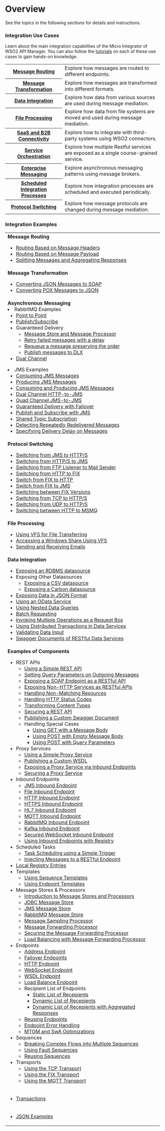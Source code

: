 # Overview

See the topics in the following sections for details and instructions.

### Integration Use Cases

Learn about the main integration capabilities of the Micro Integrator of WSO2 API Manager. You can also follow the [tutorials](#integration-tutorials) on each of these use cases to gain hands-on knowledge.

<table>
    <tr>
        <th>
            <a href="{{base_path}}/learn/integration-use-case/message-routing-overview">Message Routing</a>
        </th>
        <td>
            Explore how messages are routed to different endpoints.
        </td>
    </tr>   
    <tr>
        <th>
            <a href="{{base_path}}/learn/integration-use-case/message-routing-overview/#message-transformation">Message Transformation</a>
        </th>
        <td>
            Explore how messages are transformed into different formats.
        </td>
    </tr>     
    <tr>
        <th>
            <a href="{{base_path}}/learn/integration-use-case/data-integration-overview">Data Integration</a>
        </th>
        <td>
            Explore how data from various sources are used during message mediation.
        </td>
    </tr>      
    <tr>
        <th>
            <a href="{{base_path}}/learn/integration-use-case/file-processing-overview">File Processing</a>
        </th>
        <td>
            Explore how data from file systems are moved and used during message mediation.
        </td>
    </tr>  
    <tr>
        <th>
            <a href="{{base_path}}/learn/integration-use-case/connectors">SaaS and B2B Connectivity</a>
        </th>
        <td>
            Explore how to integrate with third-party systems using WSO2 connectors.
        </td>
    </tr>  
    <tr>
        <th>
            <a href="{{base_path}}/learn/integration-use-case/service-orchestration-overview">Service Orchestration</a>
        </th>
        <td>
            Explore how multiple Restful services are exposed as a single course-grained service.
        </td>
    </tr>  
    <tr>
        <th>
            <a href="{{base_path}}/learn/integration-use-case/asynchronous-message-overview">Enterprise Messaging</a>
        </th>
        <td>
            Explore asynchronous messaging patterns using message brokers.
        </td>
    </tr>  
    <tr>
        <th>
            <a href="{{base_path}}/learn/integration-use-case/scheduled-task-overview">Scheduled Integration Processes</a>
        </th>
        <td>
            Explore how integration processes are scheduled and executed periodically.
        </td>
    </tr>  
    <tr>
        <th>
            <a href="{{base_path}}/learn/integration-use-case/protocol-switching-overview">Protocol Switching</a>
        </th>
        <td>
            Explore how message protocols are changed during message mediation.
        </td>
    </tr>  
</table>

<!--

### Integration Tutorials

Learn how to implement various integration use cases, deploy them in the Micro Integrator, and test them locally.

-->

<!--

-   API-led Integration tutorials

    <table>
    <tr>
        <td>
            <a href="{{base_path}}/learn/integration-tutorials/service-catalog-tutorial">Exposing an Integration Service as a Managed API</a>
        </td>
    </tr>
    <tr>
        <td>
            <a href="{{base_path}}/learn/integration-tutorials/service-catalog-tutorial-for-proxy-services">Exposing an Integration SOAP Service as a Managed API</a>
        </td>
    </tr>
    </table>

-->

<!--
-   Message mediation tutorials

    <table>
        <tr>
            <td>
                <ul>
                    <li><a href="{{base_path}}/learn/integration-tutorials/sending-a-simple-message-to-a-service">Sending a Simple Message to a Service</a></li>
                    <li><a href="{{base_path}}/learn/integration-tutorials/routing-requests-based-on-message-content">Routing Requests based on Message Headers</a></li>
                    <li><a href="{{base_path}}/learn/integration-tutorials/transforming-message-content">Translating Message Formats</a></li>
                    <li><a href="{{base_path}}/learn/integration-tutorials/exposing-several-services-as-a-single-service">Exposing Several Services as a Single Service</a></li>
                    <li><a href="{{base_path}}/learn/integration-tutorials/storing-and-forwarding-messages">Store and Forward Messages for Guaranteed Delivery</a></li>
                    <li><a href="{{base_path}}/learn/integration-tutorials/sending-a-simple-message-to-a-datasource">Exposing Datasources as a Service</a></li>
                </ul>
            </td>
            <td>
                <ul>
                    <li><a href="{{base_path}}/learn/integration-tutorials/file-processing">File Processing</a></li>
                    <li><a href="{{base_path}}/learn/integration-tutorials/using-scheduled-tasks">Periodic Execution of Integration Process</a></li>
                    <li><a href="{{base_path}}/learn/integration-tutorials/using-inbound-endpoints">Using Inbound Endpoints</a></li>
                    <li><a href="{{base_path}}/learn/integration-tutorials/using-templates">Reusing Mediation Sequences</a></li>
                    <li><a href="{{base_path}}/learn/integration-tutorials/sap-integration">Sending Emails from an Integration Service</a></li>
                </ul>
            </td>
        </tr>
    </table>

-->

### Integration Examples

<table>
    <tr>
        <td><b>Message Routing</b> 
            <ul>
                <li><a href="{{base_path}}/learn/examples/routing-examples/routing-based-on-headers">Routing Based on Message Headers</a></li>
                <li><a href="{{base_path}}/learn/examples/routing-examples/routing-based-on-payloads">Routing Based on Message Payload</a></li>
                <li><a href="{{base_path}}/learn/examples/routing-examples/splitting-aggregating-messages">Splitting Messages and Aggregating Responses</a></li>
            </ul>
        </td>
    </tr>
    <tr>
        <td><b>Message Transformation</b> 
            <ul>
                <li><a href="{{base_path}}/learn/examples/message-transformation-examples/json-to-soap-conversion">Converting JSON Messages to SOAP</a></li>
                <li><a href="{{base_path}}/learn/examples/message-transformation-examples/pox-to-json-conversion/">Converting POX Messages to JSON</a></li>
            </ul>
        </td>
    </tr>
    <tr>
        <td><b>Asynchronous Messaging</b>
            <li>RabbitMQ Examples
                <ul>
                    <li><a href="{{base_path}}/learn/examples/rabbitmq-examples/point-to-point-rabbitmq">Point to Point</a></li>
                    <li><a href="{{base_path}}/learn/examples/rabbitmq-examples/pub-sub-rabbitmq">Publish/Subscribe</a></li>
                    <li>Guaranteed Delivery 
                        <ul>
                            <li><a href="{{base_path}}/learn/examples/rabbitmq-examples/store-forward-rabbitmq">Message Store and Message Processor</a></li>
                            <li><a href="{{base_path}}/learn/examples/rabbitmq-examples/retry-delay-failed-msgs-rabbitmq">Retry failed messages with a delay</a></li>
                            <li><a href="{{base_path}}/learn/examples/rabbitmq-examples/requeue-msgs-with-errors-rabbitmq">Requeue a message preserving the order</a></li>
                            <li><a href="{{base_path}}/learn/examples/rabbitmq-examples/move-msgs-to-dlq-rabbitmq">Publish messages to DLX</a></li>
                        </ul>
                    </li>
                    <li><a href="{{base_path}}/learn/examples/rabbitmq-examples/request-response-rabbitmq">Dual Channel</a></li>
                </ul>
            </li>
            <li>JMS Examples
                <ul>
                    <li><a href="{{base_path}}/learn/examples/jms-examples/consuming-jms">Consuming JMS Messages</a></li>
                    <li><a href="{{base_path}}/learn/examples/jms-examples/producing-jms">Producing JMS Messages</a></li>
                    <li><a href="{{base_path}}/learn/examples/jms-examples/consume-produce-jms">Consuming and Producing JMS Messages</a></li>
                    <li><a href="{{base_path}}/learn/examples/jms-examples/dual-channel-http-to-jms">Dual Channel HTTP-to-JMS</a></li>
                    <li><a href="{{base_path}}/learn/examples/jms-examples/quad-channel-jms-to-jms">Quad Channel JMS-to-JMS</a></li>
                    <li><a href="{{base_path}}/learn/examples/jms-examples/guaranteed-delivery-with-failover">Guaranteed Delivery with Failover</a></li>
                    <li><a href="{{base_path}}/learn/examples/jms-examples/publish-subscribe-with-jms">Publish and Subscribe with JMS</a></li>
                    <li><a href="{{base_path}}/learn/examples/jms-examples/shared-topic-subscription">Shared Topic Subscription</a></li>
                    <li><a href="{{base_path}}/learn/examples/jms-examples/detecting-repeatedly-redelivered-messages">Detecting Repeatedly Redelivered Messages</a></li>
                    <li><a href="{{base_path}}/learn/examples/jms-examples/specifying-a-delivery-delay-on-messages">Specifying Delivery Delay on Messages</a></li>
                </ul>
            </li>
        </td>
    </tr>
    <tr>
        <td><b>Protocol Switching</b>
            <ul>
                <li><a href="{{base_path}}/learn/examples/protocol-switching/switching-from-jms-to-http/">Switching from JMS to HTTP/S</a></li>
                <li><a href="{{base_path}}/learn/examples/protocol-switching/switching-from-https-to-jms">Switching from HTTP/S to JMS</a></li>
                <li><a href="{{base_path}}/learn/examples/protocol-switching/switching-from-ftp-listener-to-mail-sender">Switching from FTP Listener to Mail Sender</a></li>
                <li><a href="{{base_path}}/learn/examples/protocol-switching/switching-from-http-to-fix">Switching from HTTP to FIX</a></li>
                <li><a href="{{base_path}}/learn/examples/protocol-switching/switching-from-fix-to-http">Switch from FIX to HTTP</a></li>
                <li><a href="{{base_path}}/learn/examples/protocol-switching/switching-from-fix-to-jms">Switch from FIX to JMS</a></li>
                <li><a href="{{base_path}}/learn/examples/protocol-switching/switching-between-fix-versions">Switching between FIX Versions</a></li>
                <li><a href="{{base_path}}/learn/examples/protocol-switching/switching-from-tcp-to-https">Switching from TCP to HTTP/S</a></li>
                <li><a href="{{base_path}}/learn/examples/protocol-switching/switching-from-udp-to-https">Switching from UDP to HTTP/S</a></li>
                <li><a href="{{base_path}}/learn/examples/protocol-switching/switching-between-http-and-msmq">Switching between HTTP to MSMQ</a></li>
            </ul>
        </td>
    </tr>
    <tr>
        <td><b>File Processing</b> 
            <ul>
                <li><a href="{{base_path}}/learn/examples/file-processing/vfs-transport-examples">Using VFS for File Transferring</a></li>
                <li><a href="{{base_path}}/learn/examples/file-processing/accessing-windows-share-using-vfs-transport">Accessing a Windows Share Using VFS</a></li>
                <li><a href="{{base_path}}/learn/examples/file-processing/mailto-transport-examples">Sending and Receiving Emails</a></li>
            </ul>
        </td>
    </tr>
    <tr>
        <td><b>Data Integration</b>
            <ul>
                <li><a href="{{base_path}}/learn/examples/data-integration/rdbms-data-service">Exposing an RDBMS datasource</a></li>
                <li>Exposing Other Datasources
                    <ul>
                        <li><a href="{{base_path}}/learn/examples/data-integration/csv-data-service">Exposing a CSV datasource</a></li>
                        <li><a href="{{base_path}}/learn/examples/data-integration/carbon-data-service">Exposing a Carbon datasource</a></li>
                    </ul>
                </li>
                <li><a href="{{base_path}}/learn/examples/data-integration/json-with-data-service">Exposing Data in JSON Format</a></li>
                <li><a href="{{base_path}}/learn/examples/data-integration/odata-service">Using an OData Service</a></li>
                <li><a href="{{base_path}}/learn/examples/data-integration/nested-queries-in-data-service">Using Nested Data Queries</a></li>
                <li><a href="{{base_path}}/learn/examples/data-integration/batch-requesting">Batch Requesting</a></li>
                <li><a href="{{base_path}}/learn/examples/data-integration/request-box">Invoking Multiple Operations as a Request Box</a></li>
                <li><a href="{{base_path}}/learn/examples/data-integration/distributed-trans-data-service">Using Distributed Transactions in Data Services</a></li>
                <li><a href="{{base_path}}/learn/examples/data-integration/data-input-validator">Validating Data Input</a></li>
                <li><a href="{{base_path}}/learn/examples/data-integration/swagger-data-services">Swagger Documents of RESTful Data Services</a></li>
            </ul>
        </td>
    </tr>
    <tr>
        <td><b>Examples of Components</b>
            <ul>
                <li>REST APIs 
                    <ul>
                        <li><a href="{{base_path}}/learn/examples/rest-api-examples/introduction-rest-api">Using a Simple REST API</a></li>
                        <li><a href="{{base_path}}/learn/examples/rest-api-examples/setting-query-params-outgoing-messages">Setting Query Parameters on Outgoing Messages</a></li>
                        <li><a href="{{base_path}}/learn/examples/rest-api-examples/enabling-rest-to-soap">Exposing a SOAP Endpoint as a RESTful API</a></li>
                        <li><a href="{{base_path}}/learn/examples/rest-api-examples/configuring-non-http-endpoints">Exposing Non-HTTP Services as RESTful APIs</a></li>
                        <li><a href="{{base_path}}/learn/examples/rest-api-examples/handling-non-matching-resources">Handling Non-Matching Resources</a></li>
                        <li><a href="{{base_path}}/learn/examples/rest-api-examples/setting-https-status-codes">Handling HTTP Status Codes</a></li>
                        <li><a href="{{base_path}}/learn/examples/rest-api-examples/transforming-content-type">Transforming Content Types</a></li>
                        <li><a href="{{base_path}}/learn/examples/rest-api-examples/securing-rest-apis">Securing a REST API</a></li>
                        <li><a href="{{base_path}}/learn/examples/rest-api-examples/publishing-a-swagger-api">Publishing a Custom Swagger Document</a></li>
                        <li>Handling Special Cases
                            <ul> 
                                <li><a href="{{base_path}}/learn/examples/rest-api-examples/special-cases/#get-request-with-a-message-body">Using GET with a Message Body</a></li>
                                <li><a href="{{base_path}}/learn/examples/rest-api-examples/special-cases/#using-post-with-an-empty-body">Using POST with Empty Message Body</a></li>
                                <li><a href="{{base_path}}/learn/examples/rest-api-examples/special-cases/#using-post-with-query-parameters">Using POST with Query Parameters</a></li>
                            </ul>
                        </li>
                    </ul>
                </li>
                <li>Proxy Services 
                    <ul>
                        <li><a href="{{base_path}}/learn/examples/proxy-service-examples/introduction-to-proxy-services">Using a Simple Proxy Service</a></li>
                        <li><a href="{{base_path}}/learn/examples/proxy-service-examples/publishing-a-custom-wsdl">Publishing a Custom WSDL</a></li>
                        <li><a href="{{base_path}}/learn/examples/proxy-service-examples/exposing-proxy-via-inbound">Exposing a Proxy Service via Inbound Endpoints</a></li>
                        <li><a href="{{base_path}}/learn/examples/proxy-service-examples/securing-proxy-services">Securing a Proxy Service</a></li>
                    </ul>
                </li>
                <li>Inbound Endpoints 
                    <ul>
                        <li><a href="{{base_path}}/learn/examples/inbound-endpoint-examples/inbound-endpoint-jms-protocol">JMS Inbound Endpoint</a></li>
                        <li><a href="{{base_path}}/learn/examples/inbound-endpoint-examples/file-inbound-endpoint">File Inbound Endpoint</a></li>
                        <li><a href="{{base_path}}/learn/examples/inbound-endpoint-examples/inbound-endpoint-http-protocol">HTTP Inbound Endpoint</a></li>
                        <li><a href="{{base_path}}/learn/examples/inbound-endpoint-examples/inbound-endpoint-https-protocol">HTTPS Inbound Endpoint</a></li>
                        <li><a href="{{base_path}}/learn/examples/inbound-endpoint-examples/inbound-endpoint-hl7-protocol-auto-ack">HL7 Inbound Endpoint</a></li>
                        <li><a href="{{base_path}}/learn/examples/inbound-endpoint-examples/inbound-endpoint-mqtt-protocol">MQTT Inbound Endpoint</a></li>
                        <li><a href="{{base_path}}/learn/examples/inbound-endpoint-examples/inbound-endpoint-rabbitmq-protocol">RabbitMQ Inbound Endpoint</a></li>
                        <li><a href="{{base_path}}/learn/examples/inbound-endpoint-examples/inbound-endpoint-kafka">Kafka Inbound Endpoint</a></li>
                        <li><a href="{{base_path}}/learn/examples/inbound-endpoint-examples/inbound-endpoint-secured-websocket">Secured WebSocket Inbound Endpoint</a></li>
                        <li><a href="{{base_path}}/learn/examples/inbound-endpoint-examples/inbound-endpoint-with-registry">Using Inbound Endpoints with Registry</a></li>
                    </ul>
                </li>
                <li>Scheduled Tasks 
                    <ul>
                        <li><a href="{{base_path}}/learn/examples/scheduled-tasks/task-scheduling-simple-trigger">Task Scheduling using a Simple Trigger</a></li>
                        <li><a href="{{base_path}}/learn/examples/scheduled-tasks/injecting-messages-to-rest-endpoint">Injecting Messages to a RESTful Endpoint</a></li>
                    </ul>
                </li>
                <li><a href="{{base_path}}/learn/examples/registry-examples/local-registry-entries">Local Registry Entries</a></li>
                <li>Templates 
                    <ul>
                        <li><a href="{{base_path}}/learn/examples/template-examples/using-sequence-templates">Using Sequence Templates</a></li>
                        <li><a href="{{base_path}}/learn/examples/template-examples/using-endpoint-templates">Using Endpoint Templates</a></li>
                    </ul>
                </li>
                <li>Message Stores & Processors 
                    <ul>
                        <li><a href="{{base_path}}/learn/examples/message-store-processor-examples/intro-message-stores-processors">Introduction to Message Stores and Processors</a></li>
                        <li><a href="{{base_path}}/learn/examples/message-store-processor-examples/using-jdbc-message-store">JDBC Message Store</a></li>
                        <li><a href="{{base_path}}/learn/examples/message-store-processor-examples/using-jms-message-stores">JMS Message Store</a></li>
                        <li><a href="{{base_path}}/learn/examples/message-store-processor-examples/using-rabbitmq-message-stores">RabbitMQ Message Store</a></li>
                        <li><a href="{{base_path}}/learn/examples/message-store-processor-examples/using-message-sampling-processor">Message Sampling Processor</a></li>
                        <li><a href="{{base_path}}/learn/examples/message-store-processor-examples/using-message-forwarding-processor">Message Forwarding Processor</a></li>
                        <li><a href="{{base_path}}/learn/examples/message-store-processor-examples/securing-message-processor">Securing the Message Forwarding Processor</a></li>
                        <li><a href="{{base_path}}/learn/examples/message-store-processor-examples/loadbalancing-with-message-processor">Load Balancing with Message Forwarding Processor</a></li>
                    </ul>
                </li>
                <li>Endpoints 
                    <ul>
                        <li><a href="{{base_path}}/learn/examples/endpoint-examples/using-address-endpoints">Address Endpoint</a></li>
                        <li><a href="{{base_path}}/learn/examples/endpoint-examples/using-failover-endpoints">Failover Endpoints</a></li>
                        <li><a href="{{base_path}}/learn/examples/endpoint-examples/using-http-endpoints">HTTP Endpoint</a></li>
                        <li><a href="{{base_path}}/learn/examples/endpoint-examples/using-websocket-endpoints">WebSocket Endpoint</a></li>
                        <li><a href="{{base_path}}/learn/examples/endpoint-examples/using-wsdl-endpoints">WSDL Endpoint</a></li>
                        <li><a href="{{base_path}}/learn/examples/endpoint-examples/using-loadbalancing-endpoints">Load Balance Endpoint</a></li>
                        <li>Recipient List of Endpoints
                            <ul>
                                <li><a href="{{base_path}}/learn/examples/endpoint-examples/using-static-recepient-list-endpoints">Static List of Recepients</a></li>
                                <li><a href="{{base_path}}/learn/examples/endpoint-examples/using-dynamic-recepient-list-endpoints-1">Dynamic List of Recepients</a></li>
                                <li><a href="{{base_path}}/learn/examples/endpoint-examples/using-dynamic-recepient-list-endpoints-2">Dynamic List of Recepients with Aggregated Responses</a></li>
                            </ul>
                        </li>
                        <li><a href="{{base_path}}/learn/examples/endpoint-examples/reusing-endpoints">Reusing Endpoints</a></li>
                        <li><a href="{{base_path}}/learn/examples/endpoint-examples/endpoint-error-handling">Endpoint Error Handling</a></li>
                        <li><a href="{{base_path}}/learn/examples/endpoint-examples/mtom-swa-with-endpoints">MTOM and SwA Optimizations</a></li>
                    </ul>
                </li>
                <li>Sequences 
                    <ul>
                        <li><a href="{{base_path}}/learn/examples/sequence-examples/using-multiple-sequences">Breaking Complex Flows into Multiple Sequences</a></li>
                        <li><a href="{{base_path}}/learn/examples/sequence-examples/using-fault-sequences">Using Fault Sequences</a></li>
                        <li><a href="{{base_path}}/learn/examples/sequence-examples/custom-sequences-with-proxy-services">Reusing Sequences</a></li>
                    </ul>
                </li>
                <li>Transports 
                    <ul>
                        <li><a href="{{base_path}}/learn/examples/transport-examples/tcp-transport-examples">Using the TCP Transport</a></li>
                        <li><a href="{{base_path}}/learn/examples/transport-examples/fix-transport-examples">Using the FIX Transport</a></li>
                        <li><a href="{{base_path}}/learn/examples/transport-examples/pub-sub-using-mqtt">Using the MQTT Transport</a></li>
                    </ul>
                </li>
            </ul>
        </td>
    </tr>
    <tr>
        <td>
            <ul>
                <li><a href="{{base_path}}/learn/examples/working-with-transactions">Transactions</a></li>
            </ul>
        </td>
    </tr>
    <tr>
        <td>
            <ul>
                <li><a href="{{base_path}}/learn/examples/json-examples/json-examples">JSON Examples</a></li>
            </ul>
        </td>
    </tr>
</table>
